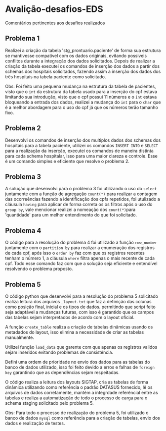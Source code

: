# Avalição-desafios-EDS

Comentários pertinentes aos desafios realizados

## Problema 1 

Realizei a criação da tabela 'stg_prontuario.paciente' de forma sua estrutura se mantivesse compatível com os dados originais, evitando possiveis conflitos durante a integração dos dados solicitados. Depois de realizar a criação da tabela executei os comandos de inserção dos dados a partir dos schemas dos hospitais solicitados, fazendo assim a inserção dos dados dos três hospitais na tabela paciente como solicitado.

Obs: Foi feito uma pequena mudança na estrutura da tabela de pacientes, visto que o ```int``` da estrutura da tabela usado para a inserção do cpf estava limitando sua introdução, visto que o cpf possui 11 números e o ```int``` estava bloqueando a entrada dos dados, realizei a mudança do ```int``` para o ```char``` que é a melhor abordagem para o uso do cpf já que os números terão tamanho fixo.

## Problema 2

Desenvolvi os comandos de inserção dos multiplos dados dos schemas dos hospitais para a tabela paciente, utilizei os comandos ``` INSERT INTO ``` e ```SELECT``` para a realização da inserção, executei os comandos de maneira distinta para cada schema hospitalar, isso para uma maior clareza e controle. Esse é um comando simples e eficiente que resolve o problema 2.

## Problema 3 

A solução que desenvolvi para o problema 3 foi utilizando o uso do ```select``` juntamente com a função de agregação ```count(*)``` para realizar a contagem das ocorreências fazendo a identificação dos cpfs repetidos, foi utulizado a cláusula ```having``` para aplicar de forma correta os os filtros após o uso do ```group by```, vale mencionar realizei a nomeação dos ```count(*)```para 'quantidade' para um melhor entendimento do que foi solicitado.

## Problema 4

O código para a resolução do problema 4 foi utilizado a função ```row_number``` juntamente com o ```partition by``` para realizar a enumeração dos registros de cada cpf, após isso o ```order by``` faz com que os registros recentes tenham o número 1, a cláusula ```where``` filtra apenas o mais recente de cada cpf. Todo esse comando faz com que a solução seja eficiente e entendível resolvendo o problema proposto.

## Problema 5

O código python que desenvolvi para a resolução do problema 5 solicitado realiza leitura dos arquivos ```_layout.txt``` que faz a definição das colunas como posição final, inicial e os tipos de dados. permitindo que script feito seja adaptável a mudanças futuras, com isso é garantido que os campos das tabelas sejam interpretados de acordo com o layout oficial. 

A função ```create_table``` realiza a criação de tabelas dinâmicas usando os metadados do layout, isso elimina a necessidade de criar as tabelas manualmente. 

Utilizei função ```load_data``` que garente com que apenas os registros validos sejam inseridos evitando problemas de consistência. 

Defini uma ordem de prioridade no envio dos dados para as tabelas do banco de dados utilizado, isso foi feito devido a erros e falhas de ```foreign key``` garantindo que as dependências sejam respeitadas.

O código realiza a leitura dos layouts SIGTAP, cria as tabelas de forma dinâmica utilizando como referência o padrão DATASUS fornecido, lê os arquivos de dados corretamente, mantém a integrdade referêncial entre as tabelas e realiza a automatização de todo o processo de carga para o schema staging solicitado pelo problema 5.

Obs: Para todo o processo de realização do problema 5, foi utilizado o banco de dados ```mysql``` como referência para a criação de tabelas, envio dos dados e realização de testes.

